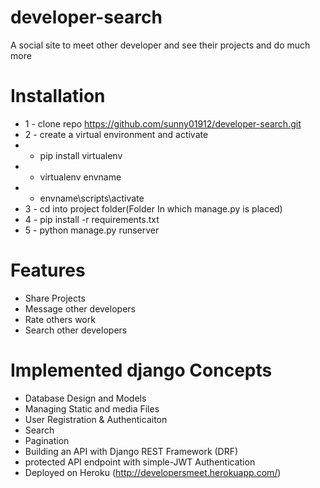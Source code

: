 # developer-search
A social site to meet other developer and see their projects and do much more


# Installation
* 1 -  clone repo  https://github.com/sunny01912/developer-search.git
* 2 - create a virtual environment and activate
*   - pip install virtualenv
*   - virtualenv envname
*  - envname\scripts\activate
* 3 - cd into project folder(Folder In which manage.py is placed)
* 4 - pip install -r requirements.txt
* 5 - python manage.py runserver



# Features
* Share Projects
* Message other developers
* Rate others work
* Search other developers



# Implemented django Concepts
* Database Design and Models
* Managing  Static and media  Files
* User Registration & Authenticaiton 
* Search
* Pagination
* Building an API with Django REST Framework (DRF) 
* protected API endpoint with simple-JWT Authentication
* Deployed on Heroku (http://developersmeet.herokuapp.com/) 
